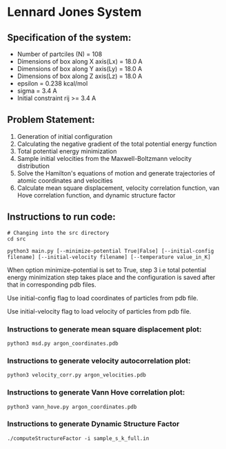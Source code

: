 # Lennard Jones System

## Specification of the system:

- Number of partciles (N) = 108
- Dimensions of box along X axis(Lx) = 18.0 A
- Dimensions of box along Y axis(Ly) = 18.0 A
- Dimensions of box along Z axis(Lz) = 18.0 A
- epsilon = 0.238 kcal/mol
- sigma = 3.4 A
- Initial constraint rij >= 3.4 A

## Problem Statement:

1. Generation of initial configuration
2. Calculating the negative gradient of the total potential energy function
3. Total potential energy minimization
4. Sample initial velocities from the Maxwell-Boltzmann velocity distribution
5. Solve the Hamilton's equations of motion and generate trajectories of atomic 
coordinates and velocities
6. Calculate mean square displacement, velocity correlation function, van Hove
correlation function, and dynamic structure factor

## Instructions to run code:

    # Changing into the src directory
    cd src
    
    python3 main.py [--minimize-potential True|False] [--initial-config filename] [--initial-velocity filename] [--temperature value_in_K]

When option minimize-potential is set to True, step 3 i.e total potential energy minimization step takes place and the configuration is saved after that in corresponding pdb files.

Use initial-config flag to load coordinates of particles from pdb file.

Use initial-velocity flag to load velocity of particles from pdb file.

### Instructions to generate mean square displacement plot:

    python3 msd.py argon_coordinates.pdb

### Instructions to generate velocity autocorrelation plot:

    python3 velocity_corr.py argon_velocities.pdb

### Instructions to generate Vann Hove correlation plot:

    python3 vann_hove.py argon_coordinates.pdb

### Instructions to generate Dynamic Structure Factor

    ./computeStructureFactor -i sample_s_k_full.in